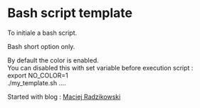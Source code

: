 # Bash script template

To initiale a bash script.


Bash short option only.

By default the color is enabled.  
You can disabled this with set variable before execution script :  
export NO_COLOR=1  
./my_template.sh ....  
  

Started with blog : <a href="https://betterdev.blog/minimal-safe-bash-script-template/" target="_blank">Maciej Radzikowski</a>




